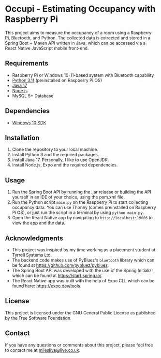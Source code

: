 # Occupi - Estimating Occupancy with Raspberry Pi

This project aims to measure the occupancy of a room using a Raspberry Pi, Bluetooth, and Python. The collected data is extracted and stored in a Spring Boot + Maven API written in Java, which can be accessed via a React Native JavaScript mobile front-end.

## Requirements

- Raspberry Pi or Windows 10-11-based system with Bluetooth capability
- [Python 3.11](https://www.python.org/downloads/) (preinstalled on Raspberry Pi OS)
- [Java 17](https://jdk.java.net/archive/)
- [Node.js](https://nodejs.org/en)
- MySQL 5+ Database

## Dependencies
- [Windows 10 SDK](https://developer.microsoft.com/en-us/windows/downloads/windows-sdk/)
## Installation

1. Clone the repository to your local machine.
2. Install Python 3 and the required packages.
3. Install Java 17. Personally, I like to use OpenJDK.
4. Install Node.js, Expo and the required dependencies.

## Usage

1. Run the Spring Boot API by running the .jar release or building the API yourself in an IDE of your choice, using the pom.xml file.
2. Run the Python script `main.py` on the Raspberry Pi to start collecting occupancy data. You can use Thonny (comes preinstalled on Raspberry Pi OS), or just run the script in a terminal by using `python main.py`.
3. Open the React Native app by navigating to `http://localhost:19006` to view the app and the data.

## Acknowledgments

- This project was inspired by my time working as a placement student at Tyrrell Systems Ltd.
- The backend code makes use of PyBluez's `bluetooth`  library which can be found at https://github.com/pybluez/pybluez.
- The Spring Boot API was developed with the use of the Spring Initializr which can be found at https://start.spring.io/.
- The React Native app was built with the help of Expo CLI, which can be found here: https://expo.dev/tools.

## License

This project is licensed under the GNU General Public License as published by the Free Software Foundation.

## Contact

If you have any questions or comments about this project, please feel free to contact me at mileslive@live.co.uk.